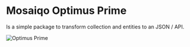 # Mosaiqo Optimus Prime

Is a simple package to transform collection and entities to an JSON / API.

![Optimus Prime](http://3.bp.blogspot.com/-sIWGv6LZHhw/Tg9E9cF8E7I/AAAAAAAADdQ/cLXAIAUcVRU/s320/g1+optimus+prime+face_9920002211-03.jpg)